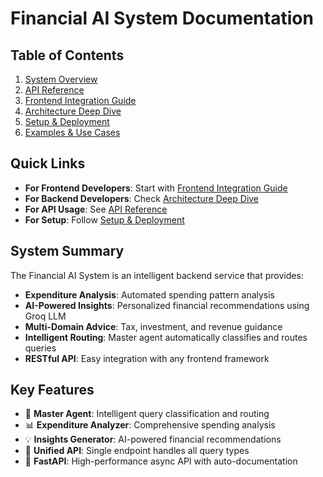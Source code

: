 # Financial AI System Documentation

## Table of Contents

1. [System Overview](./system-overview.md)
2. [API Reference](./api-reference.md)
3. [Frontend Integration Guide](./frontend-integration.md)
4. [Architecture Deep Dive](./architecture.md)
5. [Setup & Deployment](./setup-deployment.md)
6. [Examples & Use Cases](./examples.md)

## Quick Links

- **For Frontend Developers**: Start with [Frontend Integration Guide](./frontend-integration.md)
- **For Backend Developers**: Check [Architecture Deep Dive](./architecture.md)
- **For API Usage**: See [API Reference](./api-reference.md)
- **For Setup**: Follow [Setup & Deployment](./setup-deployment.md)

## System Summary

The Financial AI System is an intelligent backend service that provides:

- **Expenditure Analysis**: Automated spending pattern analysis
- **AI-Powered Insights**: Personalized financial recommendations using Groq LLM
- **Multi-Domain Advice**: Tax, investment, and revenue guidance
- **Intelligent Routing**: Master agent automatically classifies and routes queries
- **RESTful API**: Easy integration with any frontend framework

## Key Features

- 🤖 **Master Agent**: Intelligent query classification and routing
- 📊 **Expenditure Analyzer**: Comprehensive spending analysis
- 💡 **Insights Generator**: AI-powered financial recommendations
- 🔄 **Unified API**: Single endpoint handles all query types
- 🚀 **FastAPI**: High-performance async API with auto-documentation